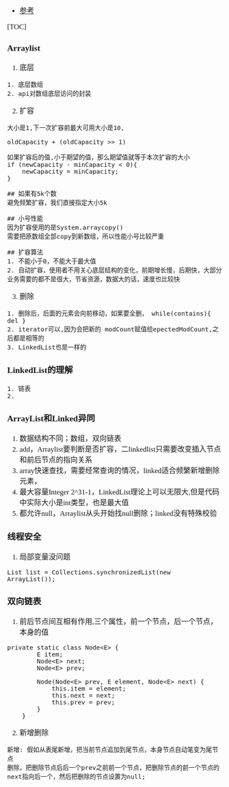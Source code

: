 <span  style="font-family: Simsun,serif; font-size: 17px; ">

- [参考](https://wenku.baidu.com/view/47407316598102d276a20029bd64783e09127d1a.html)

[TOC]

### Arraylist

1. 底层
~~~
1. 底层数组
2. api对数组底层访问的封装
~~~
2. 扩容
~~~
大小是1,下一次扩容前最大可用大小是10,

oldCapacity + (oldCapacity >> 1)

如果扩容后的值,小于期望的值，那么期望值就等于本次扩容的大小
if (newCapacity - minCapacity < 0){
    newCapacity = minCapacity;
}

## 如果有5k个数
避免频繁扩容，我们直接指定大小5k

## 小号性能
因为扩容使用的是System.arraycopy() 
需要把原数组全部copy到新数组，所以性能小号比较严重

## 扩容算法
1. 不能小于0，不能大于最大值
2. 自动扩容，使用者不用关心底层结构的变化，前期增长慢，后期快，大部分业务需要的都不是很大，节省资源，数据大的话，速度也比较快
~~~
3. 删除
~~~
1. 删除后，后面的元素会向前移动，如果要全删， while(contains){ del }
2. iterator可以,因为会把新的 modCount赋值给epectedModCount,之后都是相等的
3. LinkedList也是一样的 
~~~

### LinkedList的理解



~~~
1. 链表
2. 
~~~

### ArrayList和Linked异同

1. 数据结构不同；数组，双向链表
2. add，Arraylist要判断是否扩容，二linkedlist只需要改变插入节点和前后节点的指向关系
3. array快速查找，需要经常查询的情况，linked适合频繁新增删除元素，
4. 最大容量Integer 2^31-1，LinkedList理论上可以无限大,但是代码中实际大小是int类型，也是最大值
5. 都允许null，Arraylist从头开始找null删除；linked没有特殊校验

### 线程安全

1. 局部变量没问题
~~~
List list = Collections.synchronizedList(new ArrayList());
~~~


### 双向链表

1. 前后节点间互相有作用,三个属性，前一个节点，后一个节点，本身的值
~~~
private static class Node<E> {
        E item;
        Node<E> next;
        Node<E> prev;

        Node(Node<E> prev, E element, Node<E> next) {
            this.item = element;
            this.next = next;
            this.prev = prev;
        }
    }
~~~
2. 新增删除
~~~
新增: 假如从表尾新增，把当前节点追加到尾节点，本身节点自动笔变为尾节点
删除，把删除节点后后一个prev之前前一个节点，把删除节点的前一个节点的next指向后一个，然后把删除的节点设置为null;
~~~


</span>